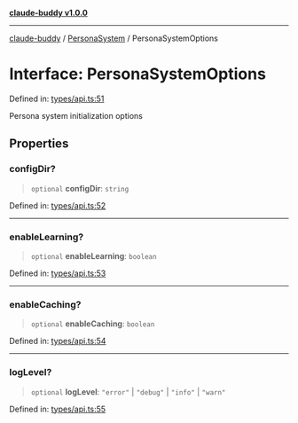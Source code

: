 [**claude-buddy v1.0.0**](../../README.md)

***

[claude-buddy](../../modules.md) / [PersonaSystem](../README.md) / PersonaSystemOptions

# Interface: PersonaSystemOptions

Defined in: [types/api.ts:51](https://github.com/gsetsero/assistant-integration/blob/911ddf7680199ad668404c191ed66335473fdc65/claude-buddy/src/types/api.ts#L51)

Persona system initialization options

## Properties

### configDir?

> `optional` **configDir**: `string`

Defined in: [types/api.ts:52](https://github.com/gsetsero/assistant-integration/blob/911ddf7680199ad668404c191ed66335473fdc65/claude-buddy/src/types/api.ts#L52)

***

### enableLearning?

> `optional` **enableLearning**: `boolean`

Defined in: [types/api.ts:53](https://github.com/gsetsero/assistant-integration/blob/911ddf7680199ad668404c191ed66335473fdc65/claude-buddy/src/types/api.ts#L53)

***

### enableCaching?

> `optional` **enableCaching**: `boolean`

Defined in: [types/api.ts:54](https://github.com/gsetsero/assistant-integration/blob/911ddf7680199ad668404c191ed66335473fdc65/claude-buddy/src/types/api.ts#L54)

***

### logLevel?

> `optional` **logLevel**: `"error"` \| `"debug"` \| `"info"` \| `"warn"`

Defined in: [types/api.ts:55](https://github.com/gsetsero/assistant-integration/blob/911ddf7680199ad668404c191ed66335473fdc65/claude-buddy/src/types/api.ts#L55)
